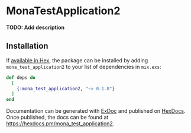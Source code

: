 # MonaTestApplication2

**TODO: Add description**

## Installation

If [available in Hex](https://hex.pm/docs/publish), the package can be installed
by adding `mona_test_application2` to your list of dependencies in `mix.exs`:

```elixir
def deps do
  [
    {:mona_test_application2, "~> 0.1.0"}
  ]
end
```

Documentation can be generated with [ExDoc](https://github.com/elixir-lang/ex_doc)
and published on [HexDocs](https://hexdocs.pm). Once published, the docs can
be found at <https://hexdocs.pm/mona_test_application2>.

